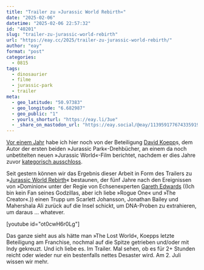 ```yaml
---
title: "Trailer zu »Jurassic World Rebirth«"
date: "2025-02-06"
datetime: "2025-02-06 22:57:32"
id: "40201"
slug: "trailer-zu-jurassic-world-rebirth"
url: "https://eay.cc/2025/trailer-zu-jurassic-world-rebirth/"
author: "eay"
format: "post"
categories:
  - 0815
tags:
  - dinosaurier
  - filme
  - jurassic-park
  - trailer
meta:
  - geo_latitude: "50.97383"
  - geo_longitude: "6.682987"
  - geo_public: "1"
  - yourls_shorturl: "https://eay.li/3ue"
  - _share_on_mastodon_url: "https://eay.social/@eay/113959177674335919"
---
```


[Vor einem Jahr](https://eay.cc/2024/new-jurassic-world-movie-in-the-works-at-universal/) habe ich hier noch von der Beteiligung [David Koepp](https://en.wikipedia.org/wiki/David_Koepp)s, dem Autor der ersten beiden »Jurassic Park«-Drehbücher, an einem da noch unbe­titelten neuen »Jurassic World«-Film berichtet, nachdem er dies Jahre zuvor [kategorisch ausschloss](https://www.comingsoon.net/movies/news/93911-exclusive-david-koepp-on-jack-ryan-snow-white-jurassic-park).

Seit gestern können wir das Ergebnis dieser Arbeit in Form des Trailers zu »[Jurassic World Rebirth](https://www.imdb.com/de/title/tt31036941/)« bestaunen, der fünf Jahre nach den Ereignissen von »Dominion« unter der Regie von Echsen­experten [Gareth Edwards](https://www.imdb.com/de/title/tt31036941/) ((Ich bin kein Fan seines Godzillas, aber ich liebe »Rogue One« und »The Creator«.)) einen Trupp um Scarlett Johansson, Jonathan Bailey und Mahershala Ali zurück auf die Insel schickt, um DNA-Proben zu extrahieren, um daraus ... whatever.

\[youtube id="ot0cwH6r0Lg"\]

Das ganze sieht aus als hätte man »The Lost World«, Koepps letzte Beteiligung am Franchise, nochmal auf die Spitze getrieben und/oder mit Indy gekreuzt. Und ich liebe es. Im Trailer. Mal sehen, ob es für 2+ Stunden reicht oder wieder nur ein besten­falls nettes Desaster wird. Am 2. Juli wissen wir mehr.
